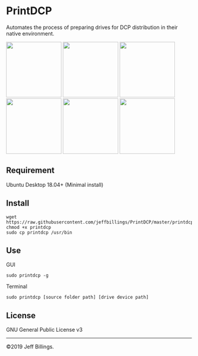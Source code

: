 # PrintDCP
Automates the process of preparing drives for DCP distribution in their native environment.

<img src="https://user-images.githubusercontent.com/8293352/69906355-1ace8700-1377-11ea-8954-3e4094d83107.png" height="150"> <img src="https://user-images.githubusercontent.com/8293352/69906362-28840c80-1377-11ea-8f19-c53e0f8e837a.png" height="150"> <img src="https://user-images.githubusercontent.com/8293352/69906366-2d48c080-1377-11ea-96ca-4d5e40e2693b.png" height="150"> <img src="https://user-images.githubusercontent.com/8293352/69906372-36399200-1377-11ea-96d6-a8fc62143050.png" height="150"> <img src="https://user-images.githubusercontent.com/8293352/69906373-3d60a000-1377-11ea-829a-18fac0e65594.png" height="150"> <img src="https://user-images.githubusercontent.com/8293352/69906375-46517180-1377-11ea-8aa8-a89eef8f106e.png" height="150">

## Requirement
Ubuntu Desktop 18.04+ (Minimal install)

## Install
```
wget https://raw.githubusercontent.com/jeffbillings/PrintDCP/master/printdcp
chmod +x printdcp
sudo cp printdcp /usr/bin
```

## Use
GUI
```
sudo printdcp -g
```

Terminal
```
sudo printdcp [source folder path] [drive device path]
```

## License
GNU General Public License v3

---

©2019 Jeff Billings.
